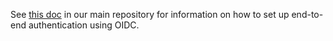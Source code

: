 See [this doc](https://github.com/lyft/amundsen/blob/main/docs/authentication/oidc.md) in our main repository for information on how to set up end-to-end authentication using OIDC.
  
